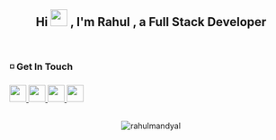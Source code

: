 
<header>
   <h2 align="center">
      Hi
      <img src="https://raw.githubusercontent.com/MartinHeinz/MartinHeinz/master/wave.gif" width="30px" height="30px">
      , I'm Rahul , a Full Stack Developer
   </h2>
</header>

### :white_medium_small_square: Get In Touch

   <nav>
       <a href= "https://twitter.com/RahulMandyal4" target="_blank">
          <img src="https://img.icons8.com/stickers/344/twitter.png" margin-right="20px" width="30px" height="30px"/> 
       </a>
       <a href="mailto:rahulmandyal079@gmail.com" target="_blank">
          <img src="https://img.icons8.com/color/344/gmail-new.png" margin-right="20px" width="30px" height="30px"/> 
       </a>
      <a href="https://dev.to/rahulmandyal" target="_blank">
          <img src="https://img.icons8.com/windows/344/dev.png" margin-right="20px" width="30px" height="30px"/> 
       </a>
       <a href="https://www.codewars.com/users/Rahulmandyal" target="_blank">
          <img src="https://docs.codewars.com/logo.svg" margin-right="20px" width="30px" height="30px"/> 
       </a>
   </nav>
   <br>


 <p align="center"> <img src="https://komarev.com/ghpvc/?username=rahulmandyal1&label=Profile%20views&color=0e75b6&style=flat" alt="rahulmandyal" /> </p>


